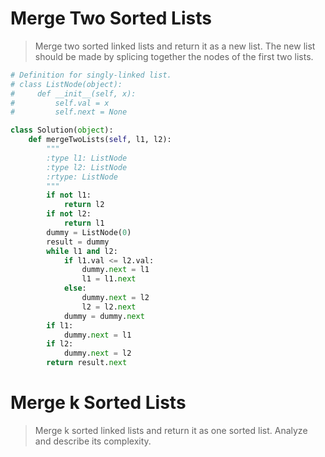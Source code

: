 # Merge Two Sorted Lists

> Merge two sorted linked lists and return it as a new list. The new list should be made by splicing together the nodes of the first two lists.

```Python
# Definition for singly-linked list.
# class ListNode(object):
#     def __init__(self, x):
#         self.val = x
#         self.next = None

class Solution(object):
    def mergeTwoLists(self, l1, l2):
        """
        :type l1: ListNode
        :type l2: ListNode
        :rtype: ListNode
        """
        if not l1:
            return l2
        if not l2:
            return l1
        dummy = ListNode(0)
        result = dummy
        while l1 and l2:
            if l1.val <= l2.val:
                dummy.next = l1
                l1 = l1.next
            else:
                dummy.next = l2
                l2 = l2.next
            dummy = dummy.next
        if l1:
            dummy.next = l1
        if l2:
            dummy.next = l2
        return result.next
```

# Merge k Sorted Lists

> Merge k sorted linked lists and return it as one sorted list. Analyze and describe its complexity.

```Python

```
